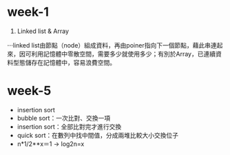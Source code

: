 # week-1 
1. Linked list & Array

⋅⋅⋅linked list由節點（node）組成資料，再由poiner指向下一個節點，藉此串連起來，因可利用記憶體中零散空間，需要多少就使用多少；有別於Array，已連續資料型態儲存在記憶體中，容易浪費空間。

# week-5
- insertion sort
- bubble sort：一次比對、交換一項
- insertion sort：全部比對完才進行交換
- quick sort：在數列中找中間值，分成兩堆比較大小交換位子
-   n*1/2**x＝1 -> log2n=x
